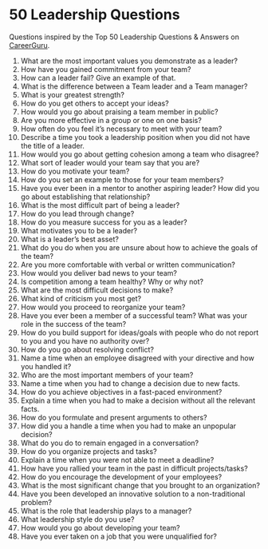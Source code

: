 # 50 Leadership Questions
Questions inspired by the Top 50 Leadership Questions & Answers on [CareerGuru](https://career.guru99.com/top-50-leadership-interview-questions/).

1. What are the most important values you demonstrate as a leader?
2. How have you gained commitment from your team?
3. How can a leader fail? Give an example of that.
4. What is the difference between a Team leader and a Team manager?
5. What is your greatest strength?
7. How do you get others to accept your ideas?
8. How would you go about praising a team member in public?
9. Are you more effective in a group or one on one basis?
10. How often do you feel it’s necessary to meet with your team?
11. Describe a time you took a leadership position when you did not have the title of a leader.
12. How would you go about getting cohesion among a team who disagree?
13. What sort of leader would your team say that you are?
14. How do you motivate your team?
15. How do you set an example to those for your team members?
16. Have you ever been in a mentor to another aspiring leader? How did you go about establishing that relationship?
17. What is the most difficult part of being a leader?
18. How do you lead through change?
19. How do you measure success for you as a leader?
20. What motivates you to be a leader?
21. What is a leader’s best asset?
22. What do you do when you are unsure about how to achieve the goals of the team?
23. Are you more comfortable with verbal or written communication?
24. How would you deliver bad news to your team?
25. Is competition among a team healthy? Why or why not?
26. What are the most difficult decisions to make?
27. What kind of criticism you most get?
28. How would you proceed to reorganize your team?
29. Have you ever been a member of a successful team? What was your role in the success of the team?
30. How do you build support for ideas/goals with people who do not report to you and you have no authority over?
31. How do you go about resolving conflict?
32. Name a time when an employee disagreed with your directive and how you handled it?
33. Who are the most important members of your team?
35. Name a time when you had to change a decision due to new facts.
36. How do you achieve objectives in a fast-paced environment?
37. Explain a time when you had to make a decision without all the relevant facts.
38. How do you formulate and present arguments to others?
39. How did you a handle a time when you had to make an unpopular decision?
40. What do you do to remain engaged in a conversation?
41. How do you organize projects and tasks?
42. Explain a time when you were not able to meet a deadline?
43. How have you rallied your team in the past in difficult projects/tasks?
44. How do you encourage the development of your employees?
45. What is the most significant change that you brought to an organization?
46. Have you been developed an innovative solution to a non-traditional problem?
47. What is the role that leadership plays to a manager?
48. What leadership style do you use?
49. How would you go about developing your team?
50. Have you ever taken on a job that you were unqualified for?